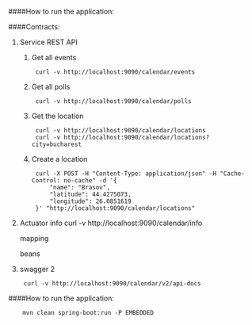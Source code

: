 ####How to run the application:

        
        
####Contracts:
1. Service REST API

    1. Get all events
    
            curl -v http://localhost:9090/calendar/events 

    1. Get all polls
            
            curl -v http://localhost:9090/calendar/polls 
        
    1. Get the location
    
            curl -v http://localhost:9090/calendar/locations
            curl -v http://localhost:9090/calendar/locations?city=bucharest
            
    1. Create a location
            
            curl -X POST -H "Content-Type: application/json" -H "Cache-Control: no-cache" -d '{
            	"name": "Brasov",
            	"latitude": 44.4275073,
            	"longitude": 26.0851619
            }' "http://localhost:9090/calendar/locations"
                    
        
1. Actuator
    info
        curl -v http://localhost:9090/calendar/info 
        
    mapping
    
    beans
    
1. swagger 2

        curl -v http://localhost:9090/calendar/v2/api-docs
        
        
####How to run the application:

        mvn clean spring-boot:run -P EMBEDDED
